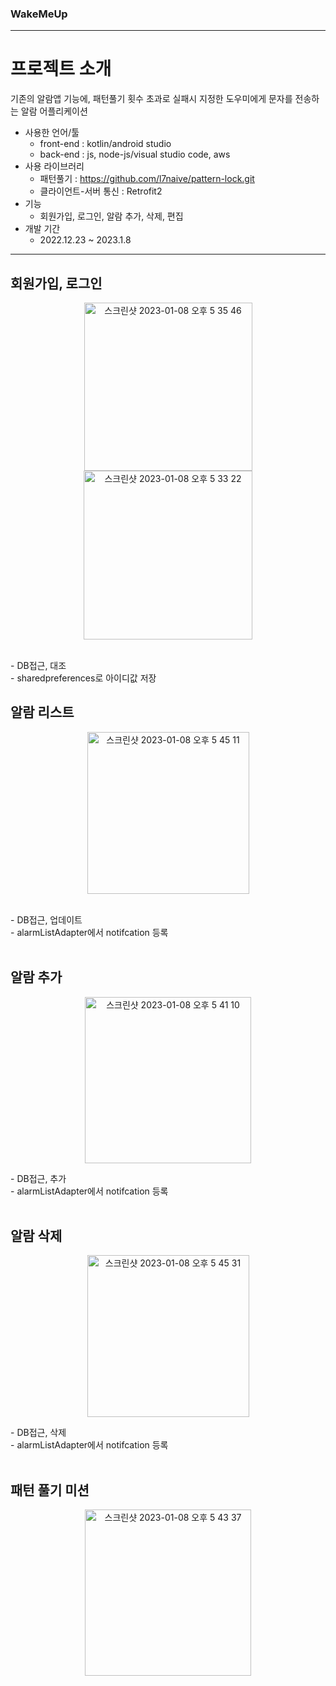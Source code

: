 ### WakeMeUp ###
-----------------
# 프로젝트 소개 #
기존의 알람앱 기능에, 패턴풀기 횟수 초과로 실패시 지정한 도우미에게 문자를 전송하는 알람 어플리케이션 
* 사용한 언어/툴 
  * front-end : kotlin/android studio
  * back-end : js, node-js/visual studio code, aws
* 사용 라이브러리 
  * 패턴풀기 : https://github.com/l7naive/pattern-lock.git
  * 클라이언트-서버 통신 : Retrofit2
* 기능 
  * 회원가입, 로그인, 알람 추가, 삭제, 편집
* 개발 기간 
  * 2022.12.23 ~ 2023.1.8
-----------------
## 회원가입, 로그인 ##
<p align="center"><img width="269" alt="스크린샷 2023-01-08 오후 5 35 46" src="https://user-images.githubusercontent.com/77314069/211187417-7ed923d7-0f66-40f3-bd57-7b3e23299cd4.png"> <img width="270" alt="스크린샷 2023-01-08 오후 5 33 22" src="https://user-images.githubusercontent.com/77314069/211187333-33992786-3c98-4453-b29e-25decd227f09.png"></p><br> 
- DB접근, 대조<br>   
- sharedpreferences로 아이디값 저장

## 알람 리스트 ##
<p align="center"><img width="259" alt="스크린샷 2023-01-08 오후 5 45 11" src="https://user-images.githubusercontent.com/77314069/211187773-42c61902-5bf6-4f44-8602-533b4618c05b.png"></p><br>  
- DB접근, 업데이트<br>  
- alarmListAdapter에서 notifcation 등록<br><br>  

## 알람 추가 ##
<p align="center"><img width="266" alt="스크린샷 2023-01-08 오후 5 41 10" src="https://user-images.githubusercontent.com/77314069/211187614-f1ede7b0-599e-4b5c-98ac-de281838765f.png"></p> 
- DB접근, 추가<br> 
- alarmListAdapter에서 notifcation 등록<br><br> 

## 알람 삭제 ## 
<p align="center"><img width="259" alt="스크린샷 2023-01-08 오후 5 45 31" src="https://user-images.githubusercontent.com/77314069/211187787-31f321ab-c202-4ba3-96e2-89a9bf8ee1aa.png"></p> 
- DB접근, 삭제<br>  
- alarmListAdapter에서 notifcation 등록<br><br>
 
## 패턴 풀기 미션 ##  
<p align="center"><img width="266" alt="스크린샷 2023-01-08 오후 5 43 37" src="https://user-images.githubusercontent.com/77314069/211187714-545bb4bf-047f-4ac5-92ac-88628d225a79.png"></p><br>  
 

